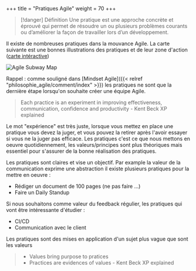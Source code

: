 +++
title = "Pratiques Agile"
weight = 70
+++

> [!danger] Définition
>  Une pratique est une approche concrète et éprouvé qui permet de résoudre un ou plusieurs problèmes courants ou d’améliorer la façon de travailler lors d’un développement.

Il existe de nombreuses pratiques dans la mouvance Agile. La carte suivante est une bonnes illustrations des pratiques et de leur zone d'action ([carte intéractive](https://www.agilealliance.org/agile101/subway-map-to-agile-practices/))

![Agile Subway Map](subway_map.png)

Rappel : comme souligné dans [Mindset Agile]({{< relref "philosophie_agile/comment/index" >}}) les pratiques ne sont que la dernière étape lorsqu'on souhaite créer une équipe Agile.

> Each practice is an experiment in improving effectiveness, communication, confidence and productivity - Kent Beck XP explained

Le mot "expérience" est très juste, lorsque vous mettez en place une pratique vous devez la juger, et vous pouvez la retirer après l'avoir essayer si vous ne la juger pas efficace. Les pratiques c'est ce que nous mettons en oeuvre quotidiennement, les valeurs/principes sont plus théoriques mais essentiel pour s'assurer de la bonne réalisation des pratiques.

Les pratiques sont claires et vise un objectif. Par example la valeur de la communication exprime une abstraction il existe plusieurs pratiques pour la mettre en oeuvre :
- Rédiger un document de 100 pages (ne pas faire ...)
- Faire un Daily Standup

Si nous souhaitons comme valeur du feedback régulier, les pratiques qui vont être intéressante d'étudier :
- CI/CD
- Communication avec le client

Les pratiques sont des mises en application d'un sujet plus vague que sont les valeurs

> - Values bring purpose to pratices
> - Practices are evidences of values - Kent Beck XP explained
